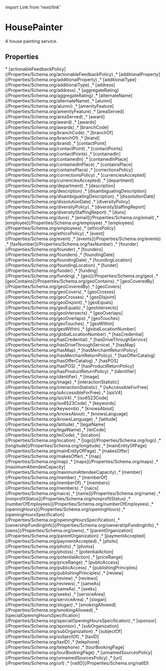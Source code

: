 import Link from 'next/link'

# HousePainter

A house painting service.

## Properties

<Grid>
* [actionableFeedbackPolicy](/Properties/Schema.org/actionableFeedbackPolicy)
,* [additionalProperty](/Properties/Schema.org/additionalProperty)
,* [additionalType](/Properties/Schema.org/additionalType)
,* [address](/Properties/Schema.org/address)
,* [aggregateRating](/Properties/Schema.org/aggregateRating)
,* [alternateName](/Properties/Schema.org/alternateName)
,* [alumni](/Properties/Schema.org/alumni)
,* [amenityFeature](/Properties/Schema.org/amenityFeature)
,* [areaServed](/Properties/Schema.org/areaServed)
,* [award](/Properties/Schema.org/award)
,* [awards](/Properties/Schema.org/awards)
,* [branchCode](/Properties/Schema.org/branchCode)
,* [branchOf](/Properties/Schema.org/branchOf)
,* [brand](/Properties/Schema.org/brand)
,* [contactPoint](/Properties/Schema.org/contactPoint)
,* [contactPoints](/Properties/Schema.org/contactPoints)
,* [containedIn](/Properties/Schema.org/containedIn)
,* [containedInPlace](/Properties/Schema.org/containedInPlace)
,* [containsPlace](/Properties/Schema.org/containsPlace)
,* [correctionsPolicy](/Properties/Schema.org/correctionsPolicy)
,* [currenciesAccepted](/Properties/Schema.org/currenciesAccepted)
,* [department](/Properties/Schema.org/department)
,* [description](/Properties/Schema.org/description)
,* [disambiguatingDescription](/Properties/Schema.org/disambiguatingDescription)
,* [dissolutionDate](/Properties/Schema.org/dissolutionDate)
,* [diversityPolicy](/Properties/Schema.org/diversityPolicy)
,* [diversityStaffingReport](/Properties/Schema.org/diversityStaffingReport)
,* [duns](/Properties/Schema.org/duns)
,* [email](/Properties/Schema.org/email)
,* [employee](/Properties/Schema.org/employee)
,* [employees](/Properties/Schema.org/employees)
,* [ethicsPolicy](/Properties/Schema.org/ethicsPolicy)
,* [event](/Properties/Schema.org/event)
,* [events](/Properties/Schema.org/events)
,* [faxNumber](/Properties/Schema.org/faxNumber)
,* [founder](/Properties/Schema.org/founder)
,* [founders](/Properties/Schema.org/founders)
,* [foundingDate](/Properties/Schema.org/foundingDate)
,* [foundingLocation](/Properties/Schema.org/foundingLocation)
,* [funder](/Properties/Schema.org/funder)
,* [funding](/Properties/Schema.org/funding)
,* [geo](/Properties/Schema.org/geo)
,* [geoContains](/Properties/Schema.org/geoContains)
,* [geoCoveredBy](/Properties/Schema.org/geoCoveredBy)
,* [geoCovers](/Properties/Schema.org/geoCovers)
,* [geoCrosses](/Properties/Schema.org/geoCrosses)
,* [geoDisjoint](/Properties/Schema.org/geoDisjoint)
,* [geoEquals](/Properties/Schema.org/geoEquals)
,* [geoIntersects](/Properties/Schema.org/geoIntersects)
,* [geoOverlaps](/Properties/Schema.org/geoOverlaps)
,* [geoTouches](/Properties/Schema.org/geoTouches)
,* [geoWithin](/Properties/Schema.org/geoWithin)
,* [globalLocationNumber](/Properties/Schema.org/globalLocationNumber)
,* [hasCredential](/Properties/Schema.org/hasCredential)
,* [hasDriveThroughService](/Properties/Schema.org/hasDriveThroughService)
,* [hasMap](/Properties/Schema.org/hasMap)
,* [hasMerchantReturnPolicy](/Properties/Schema.org/hasMerchantReturnPolicy)
,* [hasOfferCatalog](/Properties/Schema.org/hasOfferCatalog)
,* [hasPOS](/Properties/Schema.org/hasPOS)
,* [hasProductReturnPolicy](/Properties/Schema.org/hasProductReturnPolicy)
,* [identifier](/Properties/Schema.org/identifier)
,* [image](/Properties/Schema.org/image)
,* [interactionStatistic](/Properties/Schema.org/interactionStatistic)
,* [isAccessibleForFree](/Properties/Schema.org/isAccessibleForFree)
,* [isicV4](/Properties/Schema.org/isicV4)
,* [iso6523Code](/Properties/Schema.org/iso6523Code)
,* [keywords](/Properties/Schema.org/keywords)
,* [knowsAbout](/Properties/Schema.org/knowsAbout)
,* [knowsLanguage](/Properties/Schema.org/knowsLanguage)
,* [latitude](/Properties/Schema.org/latitude)
,* [legalName](/Properties/Schema.org/legalName)
,* [leiCode](/Properties/Schema.org/leiCode)
,* [location](/Properties/Schema.org/location)
,* [logo](/Properties/Schema.org/logo)
,* [longitude](/Properties/Schema.org/longitude)
,* [mainEntityOfPage](/Properties/Schema.org/mainEntityOfPage)
,* [makesOffer](/Properties/Schema.org/makesOffer)
,* [map](/Properties/Schema.org/map)
,* [maps](/Properties/Schema.org/maps)
,* [maximumAttendeeCapacity](/Properties/Schema.org/maximumAttendeeCapacity)
,* [member](/Properties/Schema.org/member)
,* [memberOf](/Properties/Schema.org/memberOf)
,* [members](/Properties/Schema.org/members)
,* [naics](/Properties/Schema.org/naics)
,* [name](/Properties/Schema.org/name)
,* [nonprofitStatus](/Properties/Schema.org/nonprofitStatus)
,* [numberOfEmployees](/Properties/Schema.org/numberOfEmployees)
,* [openingHours](/Properties/Schema.org/openingHours)
,* [openingHoursSpecification](/Properties/Schema.org/openingHoursSpecification)
,* [ownershipFundingInfo](/Properties/Schema.org/ownershipFundingInfo)
,* [owns](/Properties/Schema.org/owns)
,* [parentOrganization](/Properties/Schema.org/parentOrganization)
,* [paymentAccepted](/Properties/Schema.org/paymentAccepted)
,* [photo](/Properties/Schema.org/photo)
,* [photos](/Properties/Schema.org/photos)
,* [potentialAction](/Properties/Schema.org/potentialAction)
,* [priceRange](/Properties/Schema.org/priceRange)
,* [publicAccess](/Properties/Schema.org/publicAccess)
,* [publishingPrinciples](/Properties/Schema.org/publishingPrinciples)
,* [review](/Properties/Schema.org/review)
,* [reviews](/Properties/Schema.org/reviews)
,* [sameAs](/Properties/Schema.org/sameAs)
,* [seeks](/Properties/Schema.org/seeks)
,* [serviceArea](/Properties/Schema.org/serviceArea)
,* [slogan](/Properties/Schema.org/slogan)
,* [smokingAllowed](/Properties/Schema.org/smokingAllowed)
,* [specialOpeningHoursSpecification](/Properties/Schema.org/specialOpeningHoursSpecification)
,* [sponsor](/Properties/Schema.org/sponsor)
,* [subOrganization](/Properties/Schema.org/subOrganization)
,* [subjectOf](/Properties/Schema.org/subjectOf)
,* [taxID](/Properties/Schema.org/taxID)
,* [telephone](/Properties/Schema.org/telephone)
,* [tourBookingPage](/Properties/Schema.org/tourBookingPage)
,* [unnamedSourcesPolicy](/Properties/Schema.org/unnamedSourcesPolicy)
,* [url](/Properties/Schema.org/url)
,* [vatID](/Properties/Schema.org/vatID)

</Grid>

